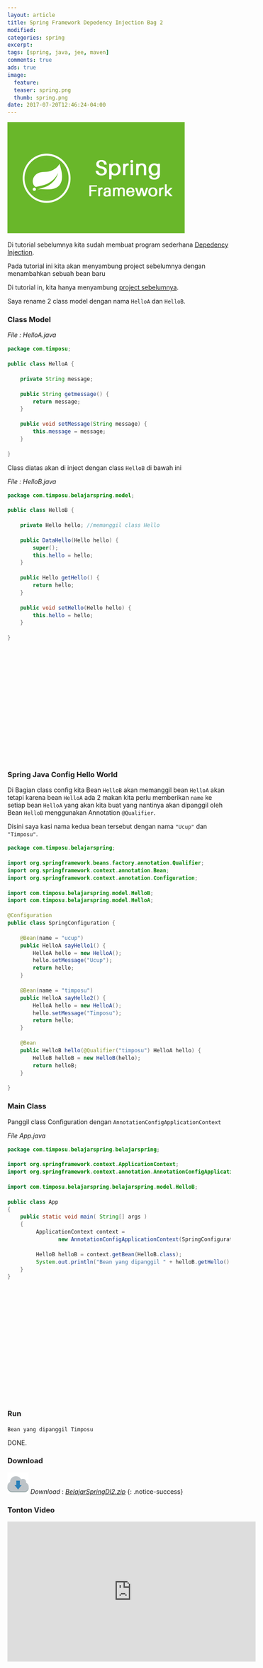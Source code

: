 ```yaml
---
layout: article
title: Spring Framework Depedency Injection Bag 2
modified:
categories: spring
excerpt:
tags: [spring, java, jee, maven]
comments: true
ads: true
image:
  feature:
  teaser: spring.png
  thumb: spring.png
date: 2017-07-20T12:46:24-04:00
---
```


![Spring](/images/spring.png)

Di tutorial sebelumnya kita sudah membuat program sederhana [Depedency Injection](/contoh-spring-framework-depedency-injection/).

Pada tutorial ini kita akan menyambung project sebelumnya dengan menambahkan sebuah bean baru

Di tutorial in, kita hanya menyambung [project sebelumnya](/contoh-spring-framework-hello-world-annotation/).

Saya rename 2 class model dengan nama `HelloA` dan `HelloB`.

### Class Model

*File : HelloA.java*

```java
package com.timposu;

public class HelloA {

	private String message;

	public String getmessage() {
		return message;
	}

	public void setMessage(String message) {
		this.message = message;
	}

}
```

Class diatas akan di inject dengan class `HelloB` di bawah ini

*File : HelloB.java*

```java
package com.timposu.belajarspring.model;

public class HelloB {

	private Hello hello; //memanggil class Hello

	public DataHello(Hello hello) {
		super();
		this.hello = hello;
	}

	public Hello getHello() {
		return hello;
	}

	public void setHello(Hello hello) {
		this.hello = hello;
	}

}
```

<center><script async src="//pagead2.googlesyndication.com/pagead/js/adsbygoogle.js"></script><!-- BOX--><ins class="adsbygoogle"  style="display:inline-block;width:300px;height:250px" data-ad-client="ca-pub-4504493660273886" data-ad-slot="1638134271"></ins><script>(adsbygoogle = window.adsbygoogle || []).push({});</script></center>


### Spring Java Config Hello World

Di Bagian class config kita Bean `HelloB` akan memanggil bean `HelloA` akan tetapi karena bean `HelloA` ada 2 makan kita perlu memberikan `name` ke setiap bean `HelloA` yang akan kita buat yang nantinya akan dipanggil oleh Bean `HelloB` menggunakan Annotation `@Qualifier`.

Disini saya kasi nama kedua bean tersebut dengan nama `"Ucup"` dan `"Timposu"`.

```java
package com.timposu.belajarspring;

import org.springframework.beans.factory.annotation.Qualifier;
import org.springframework.context.annotation.Bean;
import org.springframework.context.annotation.Configuration;

import com.timposu.belajarspring.model.HelloB;
import com.timposu.belajarspring.model.HelloA;

@Configuration
public class SpringConfiguration {
	
	@Bean(name = "ucup")
	public HelloA sayHello1() {
		HelloA hello = new HelloA();
		hello.setMessage("Ucup");
		return hello;
	}
	
	@Bean(name = "timposu")
	public HelloA sayHello2() {
		HelloA hello = new HelloA();
		hello.setMessage("Timposu");
		return hello;
	}
	
	@Bean
	public HelloB hello(@Qualifier("timposu") HelloA hello) {
		HelloB helloB = new HelloB(hello);
		return helloB;
	}
	
}
```

### Main Class

Panggil class Configuration dengan `AnnotationConfigApplicationContext`

*File App.java*

```java
package com.timposu.belajarspring.belajarspring;

import org.springframework.context.ApplicationContext;
import org.springframework.context.annotation.AnnotationConfigApplicationContext;

import com.timposu.belajarspring.belajarspring.model.HelloB;

public class App 
{
    public static void main( String[] args )
    {
    	 ApplicationContext context = 
         		new AnnotationConfigApplicationContext(SpringConfiguration.class);
    	 
    	 HelloB helloB = context.getBean(HelloB.class);
         System.out.println("Bean yang dipanggil " + helloB.getHello().getMessage());
    }
}

```


<center><script async src="//pagead2.googlesyndication.com/pagead/js/adsbygoogle.js"></script><!-- BOX--><ins class="adsbygoogle"  style="display:inline-block;width:300px;height:250px" data-ad-client="ca-pub-4504493660273886" data-ad-slot="1638134271"></ins><script>(adsbygoogle = window.adsbygoogle || []).push({});</script></center>


### Run

```
Bean yang dipanggil Timposu
```

DONE.

### Download

![Download](/images/download.png) *Download* : *[BelajarSpringDI2.zip](http://adf.ly/1nbfi6)*
{: .notice-success}


### Tonton Video

<iframe width="560" height="315" src="https://www.youtube.com/embed/ZNFe8u4CxdM" frameborder="0" allowfullscreen></iframe>

